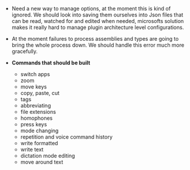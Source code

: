 - Need a new way to manage options, at the moment this is kind of ignored. We should look into saving them ourselves
  into Json files that can be read, watched for and edited when needed, microsofts solution makes it really hard to
  manage plugin architecture level configurations.
- At the moment failures to process assemblies and types are going to bring the whole process down. We should handle this error much more gracefully.

- **Commands that should be built**
  - switch apps
  - zoom
  - move keys
  - copy, paste, cut
  - tags
  - abbreviating
  - file extensions
  - homophones
  - press keys
  - mode changing
  - repetition and voice command history
  - write formatted
  - write text
  - dictation mode editing
  - move around text